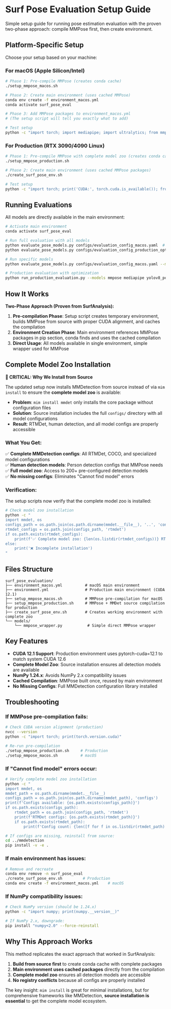 # Surf Pose Evaluation Setup Guide

Simple setup guide for running pose estimation evaluation with the proven two-phase approach: compile MMPose first, then create environment.

## Platform-Specific Setup

Choose your setup based on your machine:

### For macOS (Apple Silicon/Intel)

```bash
# Phase 1: Pre-compile MMPose (creates conda cache)
./setup_mmpose_macos.sh

# Phase 2: Create main environment (uses cached MMPose)
conda env create -f environment_macos.yml
conda activate surf_pose_eval

# Phase 3: Add MMPose packages to environment_macos.yml
# (The setup script will tell you exactly what to add)

# Test setup
python -c "import torch; import mediapipe; import ultralytics; from mmpose.apis import MMPoseInferencer; print('All models ready!')"
```

### For Production (RTX 3090/4090 Linux)

```bash
# Phase 1: Pre-compile MMPose with complete model zoo (creates conda cache)
./setup_mmpose_production.sh

# Phase 2: Create main environment (uses cached MMPose packages)
./create_surf_pose_env.sh

# Test setup
python -c "import torch; print('CUDA:', torch.cuda.is_available()); from mmpose.apis import MMPoseInferencer; print('MMPose ready!')"
```

## Running Evaluations

All models are directly available in the main environment:

```bash
# Activate main environment
conda activate surf_pose_eval

# Run full evaluation with all models
python evaluate_pose_models.py configs/evaluation_config_macos.yaml  # macOS
python evaluate_pose_models.py configs/evaluation_config_production_optuna.yaml  # Production

# Run specific models
python evaluate_pose_models.py configs/evaluation_config_macos.yaml --models mediapipe yolov8_pose mmpose

# Production evaluation with optimization
python run_production_evaluation.py --models mmpose mediapipe yolov8_pose
```

## How It Works

**Two-Phase Approach (Proven from SurfAnalysis):**

1. **Pre-compilation Phase**: Setup script creates temporary environment, builds MMPose from source with proper CUDA alignment, and caches the compilation
2. **Environment Creation Phase**: Main environment references MMPose packages in pip section, conda finds and uses the cached compilation
3. **Direct Usage**: All models available in single environment, simple wrapper used for MMPose

## Complete Model Zoo Installation

**🚨 CRITICAL: Why We Install from Source**

The updated setup now installs MMDetection from source instead of via `mim install` to ensure the **complete model zoo** is available:

- **Problem**: `mim install mmdet` only installs the core package without configuration files
- **Solution**: Source installation includes the full `configs/` directory with all model configurations
- **Result**: RTMDet, human detection, and all model configs are properly accessible

### What You Get:

✅ **Complete MMDetection configs**: All RTMDet, COCO, and specialized model configurations  
✅ **Human detection models**: Person detection configs that MMPose needs  
✅ **Full model zoo**: Access to 200+ pre-configured detection models  
✅ **No missing configs**: Eliminates "Cannot find model" errors

### Verification:

The setup scripts now verify that the complete model zoo is installed:

```bash
# Check model zoo installation
python -c "
import mmdet, os
configs_path = os.path.join(os.path.dirname(mmdet.__file__), '..', 'configs')
rtmdet_configs = os.path.join(configs_path, 'rtmdet')
if os.path.exists(rtmdet_configs):
    print(f'✅ Complete model zoo: {len(os.listdir(rtmdet_configs))} RTMDet configs')
else:
    print('❌ Incomplete installation')
"
```

## Files Structure

```
surf_pose_evaluation/
├── environment_macos.yml          # macOS main environment
├── environment.yml                # Production main environment (CUDA 12.1)
├── setup_mmpose_macos.sh          # MMPose pre-compilation for macOS
├── setup_mmpose_production.sh     # MMPose + MMDet source compilation for production
├── create_surf_pose_env.sh        # Creates working environment with complete zoo
└── models/
    └── mmpose_wrapper.py           # Simple direct MMPose wrapper
```

## Key Features

- **CUDA 12.1 Support**: Production environment uses pytorch-cuda=12.1 to match system CUDA 12.6
- **Complete Model Zoo**: Source installation ensures all detection models are available
- **NumPy 1.24.x**: Avoids NumPy 2.x compatibility issues
- **Cached Compilation**: MMPose built once, reused by main environment
- **No Missing Configs**: Full MMDetection configuration library installed

## Troubleshooting

### If MMPose pre-compilation fails:

```bash
# Check CUDA version alignment (production)
nvcc --version
python -c "import torch; print(torch.version.cuda)"

# Re-run pre-compilation
./setup_mmpose_production.sh     # Production
./setup_mmpose_macos.sh          # macOS
```

### If "Cannot find model" errors occur:

```bash
# Verify complete model zoo installation
python -c "
import mmdet, os
mmdet_path = os.path.dirname(mmdet.__file__)
configs_path = os.path.join(os.path.dirname(mmdet_path), 'configs')
print(f'Configs available: {os.path.exists(configs_path)}')
if os.path.exists(configs_path):
    rtmdet_path = os.path.join(configs_path, 'rtmdet')
    print(f'RTMDet configs: {os.path.exists(rtmdet_path)}')
    if os.path.exists(rtmdet_path):
        print(f'Config count: {len([f for f in os.listdir(rtmdet_path) if f.endswith(\".py\")])}')"

# If configs are missing, reinstall from source:
cd ../mmdetection
pip install -v -e .
```

### If main environment has issues:

```bash
# Remove and recreate
conda env remove -n surf_pose_eval
./create_surf_pose_env.sh         # Production
conda env create -f environment_macos.yml    # macOS
```

### If NumPy compatibility issues:

```bash
# Check NumPy version (should be 1.24.x)
python -c "import numpy; print(numpy.__version__)"

# If NumPy 2.x, downgrade:
pip install "numpy<2.0" --force-reinstall
```

## Why This Approach Works

This method replicates the exact approach that worked in SurfAnalysis:

1. **Build from source first** to create conda cache with complete packages
2. **Main environment uses cached packages** directly from the compilation
3. **Complete model zoo** ensures all detection models are accessible
4. **No registry conflicts** because all configs are properly installed

The key insight: `mim install` is great for minimal installations, but for comprehensive frameworks like MMDetection, **source installation is essential** to get the complete model ecosystem.
